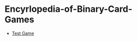 Encyrlopedia-of-Binary-Card-Games
=================================

* [Test Game](https://github.com/toruurakawa/Encyrlopedia-of-Binary-Card-Games/blob/master/Games/TestGame.md)
